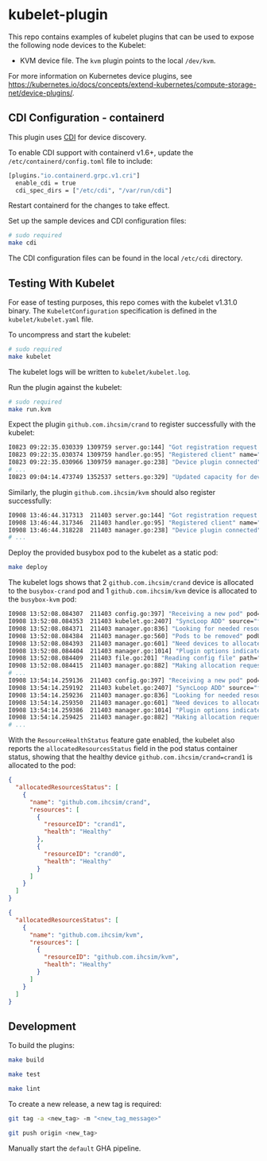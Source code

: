 # kubelet-plugin

This repo contains examples of kubelet plugins that can be used to expose the
following node devices to the Kubelet:

* KVM device file. The `kvm` plugin points to the local `/dev/kvm`.

For more information on Kubernetes device plugins, see
https://kubernetes.io/docs/concepts/extend-kubernetes/compute-storage-net/device-plugins/.

## CDI Configuration - containerd

This plugin uses [CDI](https://github.com/cncf-tags/container-device-interface/)
for device discovery.

To enable CDI support with containerd v1.6+, update the 
`/etc/containerd/config.toml` file to include:

```sh
[plugins."io.containerd.grpc.v1.cri"]
  enable_cdi = true
  cdi_spec_dirs = ["/etc/cdi", "/var/run/cdi"]
```

Restart containerd for the changes to take effect.

Set up the sample devices and CDI configuration files:

```sh
# sudo required
make cdi
```

The CDI configuration files can be found in the local `/etc/cdi` directory.

## Testing With Kubelet

For ease of testing purposes, this repo comes with the kubelet v1.31.0 binary. 
The `KubeletConfiguration` specification is defined in the `kubelet/kubelet.yaml`
file.

To uncompress and start the kubelet:

```sh
# sudo required
make kubelet
```

The kubelet logs will be written to `kubelet/kubelet.log`.

Run the plugin against the kubelet:

```sh
# sudo required
make run.kvm
```

Expect the plugin `github.com.ihcsim/crand` to register successfully with the kubelet:

```sh
I0823 09:22:35.030339 1309759 server.go:144] "Got registration request from device plugin with resource" resourceName="github.com.ihcsim/crand"
I0823 09:22:35.030374 1309759 handler.go:95] "Registered client" name="github.com.ihcsim/crand"
I0823 09:22:35.030966 1309759 manager.go:238] "Device plugin connected" resourceName="github.com.ihcsim/crand"
# ...
I0823 09:04:14.473749 1352537 setters.go:329] "Updated capacity for device plugin" plugin="github.com.ihcsim/crand" capacity=3
```

Similarly, the plugin `github.com.ihcsim/kvm` should also register successfully:
```sh   
I0908 13:46:44.317313  211403 server.go:144] "Got registration request from device plugin with resource" resourceName="github.com.ihcsim/kvm"
I0908 13:46:44.317346  211403 handler.go:95] "Registered client" name="github.com.ihcsim/kvm"
I0908 13:46:44.318228  211403 manager.go:238] "Device plugin connected" resourceName="github.com.ihcsim/kvm"
# ...
```


Deploy the provided busybox pod to the kubelet as a static pod:

```sh
make deploy
```

The kubelet logs shows that 2 `github.com.ihcsim/crand` device is allocated to 
the `busybox-crand` pod and 1 `github.com.ihcsim/kvm` device is allocated to the
`busybox-kvm` pod:

```sh
I0908 13:52:08.084307  211403 config.go:397] "Receiving a new pod" pod="default/busybox-crand-localhost"
I0908 13:52:08.084353  211403 kubelet.go:2407] "SyncLoop ADD" source="file" pods=["default/busybox-crand-localhost"]
I0908 13:52:08.084371  211403 manager.go:836] "Looking for needed resources" needed=2 resourceName="github.com.ihcsim/crand"
I0908 13:52:08.084384  211403 manager.go:560] "Pods to be removed" podUIDs=["a9dc80a0d8f74cefb3be144bbfc1b898"]
I0908 13:52:08.084393  211403 manager.go:601] "Need devices to allocate for pod" deviceNumber=2 resourceName="github.com.ihcsim/crand" podUID="8b5e7c6badf1ce0c12118bdb12ce9a8c" containerName="busybox"
I0908 13:52:08.084404  211403 manager.go:1014] "Plugin options indicate to skip GetPreferredAllocation for resource" resourceName="github.com.ihcsim/crand"
I0908 13:52:08.084409  211403 file.go:201] "Reading config file" path="/home/isim/workspace/kubelet-plugin/kubelet/run/pods/busybox-kvm.yaml"
I0908 13:52:08.084415  211403 manager.go:882] "Making allocation request for device plugin" devices=["crand1","crand0"] resourceName="github.com.ihcsim/crand"
# ...
I0908 13:54:14.259136  211403 config.go:397] "Receiving a new pod" pod="default/busybox-kvm-localhost"
I0908 13:54:14.259192  211403 kubelet.go:2407] "SyncLoop ADD" source="file" pods=["default/busybox-kvm-localhost"]
I0908 13:54:14.259236  211403 manager.go:836] "Looking for needed resources" needed=1 resourceName="github.com.ihcsim/kvm"
I0908 13:54:14.259350  211403 manager.go:601] "Need devices to allocate for pod" deviceNumber=1 resourceName="github.com.ihcsim/kvm" podUID="79afb85449be9e045489922c8d983fe8" containerName="busybox"
I0908 13:54:14.259386  211403 manager.go:1014] "Plugin options indicate to skip GetPreferredAllocation for resource" resourceName="github.com.ihcsim/kvm"
I0908 13:54:14.259425  211403 manager.go:882] "Making allocation request for device plugin" devices=["github.com.ihcsim/kvm"] resourceName="github.com.ihcsim/kvm"
# ...
```

With the `ResourceHealthStatus` feature gate enabled, the kubelet also reports 
the `allocatedResourcesStatus` field in the pod status container status, 
showing that the healthy device `github.com.ihcsim/crand=crand1` is allocated to the pod:

```json
{
  "allocatedResourcesStatus": [
    {
      "name": "github.com.ihcsim/crand",
      "resources": [
        {
          "resourceID": "crand1",
          "health": "Healthy"
        },
        {
          "resourceID": "crand0",
          "health": "Healthy"
        }
      ]
    }
  ]
}

{
  "allocatedResourcesStatus": [
    {
      "name": "github.com.ihcsim/kvm",
      "resources": [
        {
          "resourceID": "github.com.ihcsim/kvm",
          "health": "Healthy"
        }
      ]
    }
  ]
}
```

## Development

To build the plugins:

```sh
make build

make test

make lint
```

To create a new release, a new tag is required:

```sh
git tag -a <new_tag> -m "<new_tag_message>"

git push origin <new_tag>
```

Manually start the `default` GHA pipeline.
